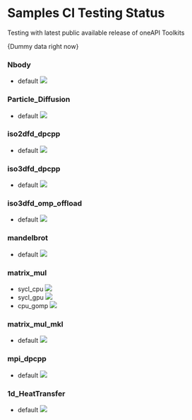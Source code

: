 # Samples CI Testing Status
Testing with latest public available release of oneAPI Toolkits

{Dummy data right now}
 ### Nbody 
 * default <img src="https://img.shields.io/badge/TEST-SUCCESS-brightgreen">
 ### Particle_Diffusion 
 * default <img src="https://img.shields.io/badge/TEST-FAIL-red">
 ### iso2dfd_dpcpp 
 * default <img src="https://img.shields.io/badge/TEST-SUCCESS-brightgreen">
 ### iso3dfd_dpcpp 
 * default <img src="https://img.shields.io/badge/TEST-SUCCESS-brightgreen">
 ### iso3dfd_omp_offload 
 * default <img src="https://img.shields.io/badge/TEST-SUCCESS-brightgreen">
 ### mandelbrot 
 * default <img src="https://img.shields.io/badge/TEST-SUCCESS-brightgreen">
 ### matrix_mul 
 * sycl_cpu <img src="https://img.shields.io/badge/TEST-SUCCESS-brightgreen">
 * sycl_gpu <img src="https://img.shields.io/badge/TEST-SUCCESS-brightgreen">
 * cpu_gomp <img src="https://img.shields.io/badge/TEST-SUCCESS-brightgreen">
 ### matrix_mul_mkl 
 * default <img src="https://img.shields.io/badge/TEST-SUCCESS-brightgreen">
 ### mpi_dpcpp 
 * default <img src="https://img.shields.io/badge/TEST-FAIL-red">
 ### 1d_HeatTransfer 
 * default <img src="https://img.shields.io/badge/TEST-FAIL-red">
